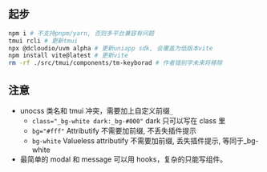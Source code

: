 ## 起步

```sh
npm i # 不支持pnpm/yarn, 否则多平台兼容有问题
tmui rcli # 更新tmui
npx @dcloudio/uvm alpha # 更新uniapp sdk, 会覆盖为低版本vite
npm install vite@latest # 更新vite
rm -rf ./src/tmui/components/tm-keyborad # 作者错别字未来将移除
```

## 注意

- unocss 类名和 tmui 冲突，需要加上自定义前缀`_`
  - `class="_bg-white dark:_bg-#000"` dark 只可以写在 class 里
  - `bg="#fff"` Attributify 不需要加前缀, 不丢失插件提示
  - `bg-white` Valueless attributify 不需要加前缀, 丢失插件提示, 等同于\_bg-white
- 最简单的 modal 和 message 可以用 hooks，复杂的只能写组件。
